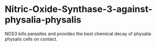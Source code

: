 # Nitric-Oxide-Synthase-3-against-physalia-physalis
NOS3 kills parasites and provides the best chemical decay of physalia physalis cells on contact.
